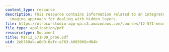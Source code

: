 ```yaml
---
content_type: resource
description: This resource contains information related to an integrated near-surface
  imaging approach for dealing with hidden layers.
file: https://ol-ocw-studio-app-qa.s3.amazonaws.com/courses/12-571-near-surface-geophysical-imaging-fall-2009/2eb769aba8d00afce763b083968cd04b_MIT12_571F09_pro6.pdf
file_type: application/pdf
resourcetype: Document
title: MIT12_571F09_pro6.pdf
uid: 2eb769ab-a8d0-0afc-e763-b083968cd04b
---
```

